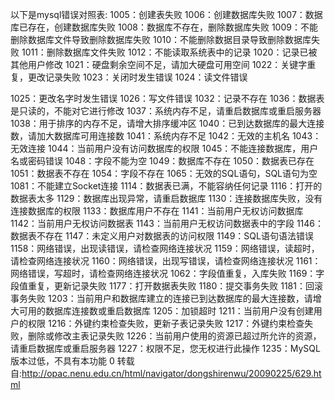 以下是mysql错误对照表:
1005：创建表失败
1006：创建数据库失败
1007：数据库已存在，创建数据库失败
1008：数据库不存在，删除数据库失败
1009：不能删除数据库文件导致删除数据库失败
1010：不能删除数据目录导致删除数据库失败
1011：删除数据库文件失败
1012：不能读取系统表中的记录
1020：记录已被其他用户修改
1021：硬盘剩余空间不足，请加大硬盘可用空间
1022：关键字重复，更改记录失败
1023：关闭时发生错误
1024：读文件错误

1025：更改名字时发生错误
1026：写文件错误
1032：记录不存在
1036：数据表是只读的，不能对它进行修改
1037：系统内存不足，请重启数据库或重启服务器
1038：用于排序的内存不足，请增大排序缓冲区
1040：已到达数据库的最大连接数，请加大数据库可用连接数
1041：系统内存不足
1042：无效的主机名
1043：无效连接
1044：当前用户没有访问数据库的权限
1045：不能连接数据库，用户名或密码错误
1048：字段不能为空
1049：数据库不存在
1050：数据表已存在
1051：数据表不存在
1054：字段不存在
1065：无效的SQL语句，SQL语句为空
1081：不能建立Socket连接
1114：数据表已满，不能容纳任何记录
1116：打开的数据表太多
1129：数据库出现异常，请重启数据库
1130：连接数据库失败，没有连接数据库的权限
1133：数据库用户不存在
1141：当前用户无权访问数据库
1142：当前用户无权访问数据表
1143：当前用户无权访问数据表中的字段
1146：数据表不存在
1147：未定义用户对数据表的访问权限
1149：SQL语句语法错误
1158：网络错误，出现读错误，请检查网络连接状况
1159：网络错误，读超时，请检查网络连接状况
1160：网络错误，出现写错误，请检查网络连接状况
1161：网络错误，写超时，请检查网络连接状况
1062：字段值重复，入库失败
1169：字段值重复，更新记录失败
1177：打开数据表失败
1180：提交事务失败
1181：回滚事务失败
1203：当前用户和数据库建立的连接已到达数据库的最大连接数，请增大可用的数据库连接数或重启数据库
1205：加锁超时
1211：当前用户没有创建用户的权限
1216：外键约束检查失败，更新子表记录失败
1217：外键约束检查失败，删除或修改主表记录失败
1226：当前用户使用的资源已超过所允许的资源，请重启数据库或重启服务器
1227：权限不足，您无权进行此操作
1235：MySQL版本过低，不具有本功能
0 转载自:http://opac.nenu.edu.cn/html/navigator/dongshirenwu/20090225/629.html
